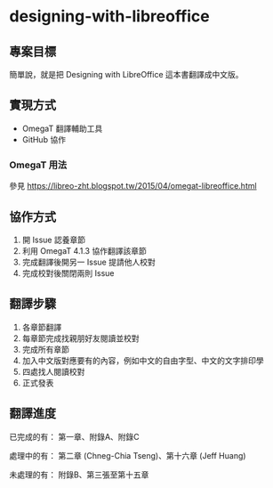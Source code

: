 # designing-with-libreoffice
## 專案目標
簡單說，就是把 Designing with LibreOffice 這本書翻譯成中文版。

## 實現方式
* OmegaT 翻譯輔助工具
* GitHub 協作

### OmegaT 用法
參見 https://libreo-zht.blogspot.tw/2015/04/omegat-libreoffice.html

## 協作方式
1. 開 Issue 認養章節
2. 利用 OmegaT 4.1.3 協作翻譯該章節
3. 完成翻譯後開另一 Issue 提請他人校對
4. 完成校對後關閉兩則 Issue

## 翻譯步驟
1. 各章節翻譯
2. 每章節完成找親朋好友閱讀並校對
3. 完成所有章節
4. 加入中文版對應要有的內容，例如中文的自由字型、中文的文字排印學
5. 四處找人閱讀校對
6. 正式發表

## 翻譯進度
已完成的有：
第一章、附錄A、附錄C

處理中的有：
第二章 (Chneg-Chia Tseng)、第十六章 (Jeff Huang)

未處理的有：
附錄B、第三張至第十五章
